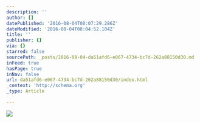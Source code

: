 ```yaml
---
description: ''
author: []
datePublished: '2016-08-04T08:07:29.286Z'
dateModified: '2016-08-04T08:04:52.184Z'
title: ''
publisher: {}
via: {}
starred: false
sourcePath: _posts/2016-08-04-da51afd6-e067-4734-bc7d-262a88150d30.md
inFeed: true
hasPage: true
inNav: false
url: da51afd6-e067-4734-bc7d-262a88150d30/index.html
_context: 'http://schema.org'
_type: Article

---
```

![](https://the-grid-user-content.s3-us-west-2.amazonaws.com/8803d768-af66-4680-a061-e2646e382504.jpg)